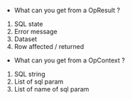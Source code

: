 



* What can you get from a OpResult ?
1. SQL state
2. Error message
3. Dataset
4. Row affected / returned

* What can you get from a OpContext ?
1. SQL string
2. List of sql param
3. List of name of sql param

